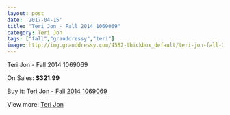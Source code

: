 ```yaml
---
layout: post
date: '2017-04-15'
title: "Teri Jon - Fall 2014 1069069"
category: Teri Jon
tags: ["fall","granddressy","teri"]
image: http://img.granddressy.com/4582-thickbox_default/teri-jon-fall-2014-1069069.jpg
---
```

Teri Jon - Fall 2014 1069069

On Sales: **$321.99**
<a href="https://www.granddressy.com/en/teri-jon/3924-teri-jon-fall-2014-1069069.html"><amp-img layout="responsive" width="600" height="600" src="//img.granddressy.com/4582-thickbox_default/teri-jon-fall-2014-1069069.jpg" alt="Teri Jon - Fall 2014 1069069 0" /></a>

Buy it: [Teri Jon - Fall 2014 1069069](https://www.granddressy.com/en/teri-jon/3924-teri-jon-fall-2014-1069069.html "Teri Jon - Fall 2014 1069069")

View more: [Teri Jon](https://www.granddressy.com/en/203-teri-jon "Teri Jon")